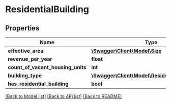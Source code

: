 # ResidentialBuilding

## Properties
Name | Type | Description | Notes
------------ | ------------- | ------------- | -------------
**effective_area** | [**\Swagger\Client\Model\Size**](Size.md) |  | [optional] 
**revenue_per_year** | **float** |  | [optional] 
**count_of_vacant_housing_units** | **int** |  | [optional] 
**building_type** | [**\Swagger\Client\Model\ResidentialBuildingType**](ResidentialBuildingType.md) |  | [optional] 
**has_residential_building** | **bool** |  | [optional] 

[[Back to Model list]](../README.md#documentation-for-models) [[Back to API list]](../README.md#documentation-for-api-endpoints) [[Back to README]](../README.md)


